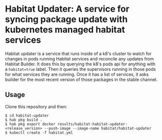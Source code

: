 # Habitat Updater: A service for syncing package update with kubernetes managed habitat services

Habitat updater is a service that runs inside of a k8's cluster to watch for changes in pods running Habitat services and reconcile any updates from Habitat Builder. It does this by querying the k8's pods api for anything with a `habitat=true` label. Then it queries the supervisors running in those pods for what services they are running. Once it has a list of services, it asks builder for the most recent version of those packages in the stable channel. 

## Usage
Clone this repository and then:

```
$ cd habitat-updater
$ hab pkg build .
$ hab pkg export docker results/habitat-habitat-updater-<release_version> --push-image --image-name habitat/habitat-updater
$ kubectl create -f habitat.yml
```
